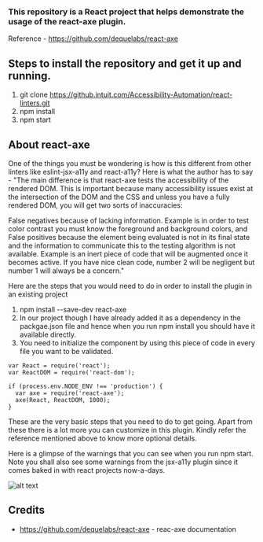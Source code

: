 ### This repository is a React project that helps demonstrate the usage of the react-axe plugin. 

Reference - https://github.com/dequelabs/react-axe

## Steps to install the repository and get it up and running.

1. git clone <https://github.intuit.com/Accessibility-Automation/react-linters.git>
2. npm install
3. npm start



## About react-axe

One of the things you must be wondering is how is this different from other linters like eslint-jsx-a11y and react-a11y?
Here is what the author has to say - "The main difference is that react-axe tests the accessibility of the rendered DOM. This is important because many accessibility issues exist at the intersection of the DOM and the CSS and unless you have a fully rendered DOM, you will get two sorts of inaccuracies:

False negatives because of lacking information. Example is in order to test color contrast you must know the foreground and background colors, and
False positives because the element being evaluated is not in its final state and the information to communicate this to the testing algorithm is not available. Example is an inert piece of code that will be augmented once it becomes active.
If you have nice clean code, number 2 will be negligent but number 1 will always be a concern." 

Here are the steps that you would need to do in order to install the plugin in an existing project

1. npm install --save-dev react-axe
2. In our project though I have already added it as a dependency in the packgae.json file and hence when you run npm install you should have it available directly.
3. You need to initialize the component by using this piece of code in every file you want to be validated.

```
var React = require('react');
var ReactDOM = require('react-dom');

if (process.env.NODE_ENV !== 'production') {
  var axe = require('react-axe');
  axe(React, ReactDOM, 1000);
}
```

These are the very basic steps that you need to do to get going. Apart from these there is a lot more you can customize in this plugin. Kindly refer the reference mentioned above to know more optional details.

Here is a glimpse of the warnings that you can see when you run npm start. Note you shall also see some warnings from the jsx-a11y plugin since it comes baked in with react projects now-a-days.

![alt text]()


Credits
-------
* https://github.com/dequelabs/react-axe - reac-axe documentation
